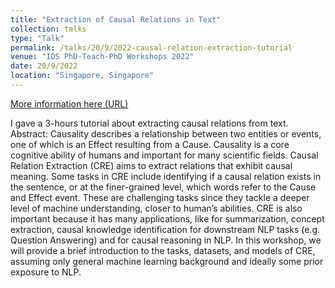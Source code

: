 ```yaml
---
title: "Extraction of Causal Relations in Text"
collection: talks
type: "Talk"
permalink: /talks/20/9/2022-causal-relation-extraction-tutorial
venue: "IDS PhD-Teach-PhD Workshops 2022"
date: 20/9/2022
location: "Singapore, Singapore"
---
```


[More information here (URL)](https://youtu.be/zQzJkzEEG_A?si=cpnia8oH8jV_IKD0)

I gave a 3-hours tutorial about extracting causal relations from text. <br> Abstract: Causality describes a relationship between two entities or events, one of which is an Effect resulting from a Cause. Causality is a core cognitive ability of humans and important for many scientific fields. Causal Relation Extraction (CRE) aims to extract relations that exhibit causal meaning. Some tasks in CRE include identifying if a causal relation exists in the sentence, or at the finer-grained level, which words refer to the Cause and Effect event. These are challenging tasks since they tackle a deeper level of machine understanding, closer to human’s abilities. CRE is also important because it has many applications, like for summarization, concept extraction, causal knowledge identification for downstream NLP tasks (e.g. Question Answering) and for causal reasoning in NLP. In this workshop, we will provide a brief introduction to the tasks, datasets, and models of CRE, assuming only general machine learning background and ideally some prior exposure to NLP.
